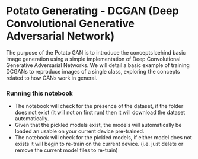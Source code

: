 # Potato Generating - DCGAN (Deep Convolutional Generative Adversarial Network)

The purpose of the Potato GAN is to introduce the concepts behind basic image generation using a simple implementation of Deep Convolutional Generative Adversarial Networks. We will detail a basic example of training DCGANs to reproduce images of a single class, exploring the concepts related to how GANs work in general.

### Running this notebook
* The notebook will check for the presence of the dataset, if the folder does not exist (it will not on first run) then it will download the dataset automatically.
* Given that the pickled models exist, the models will automatically be loaded an usable on your current device pre-trained.
* The notebook will check for the pickled models, if either model does not exists it will begin to re-train on the current device. (i.e. just delete or remove the current model files to re-train)